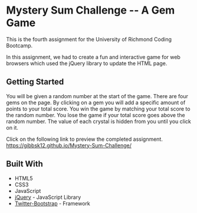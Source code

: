 # Mystery Sum Challenge -- A Gem Game
This is the fourth assignment for the University of Richmond Coding Bootcamp.

In this assignment, we had to create a fun and interactive game for web browsers which used the jQuery library to update the HTML page.

## Getting Started
You will be given a random number at the start of the game. There are four gems on the page. By clicking on a gem you will add a specific amount of points to your total score. You win the game by matching your total score to the random number. You lose the game if your total score goes above the random number. The value of each crystal is hidden from you until you click on it.

Click on the following link to preview the completed assignment.
https://gibbsk12.github.io/Mystery-Sum-Challenge/

## Built With
* HTML5
* CSS3
* JavaScript 
* [jQuery](https://api.jquery.com/) - JavaScript Library
* [Twitter-Bootstrap](http://getbootstrap.com/) - Framework



